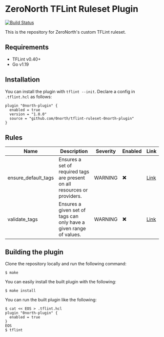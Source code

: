 # ZeroNorth TFLint Ruleset Plugin

[![Build Status](https://github.com/terraform-linters/tflint-ruleset-template/workflows/build/badge.svg?branch=main)](https://github.com/terraform-linters/tflint-ruleset-template/actions)

This is the repository for ZeroNorth's custom TFLint ruleset.

## Requirements

- TFLint v0.40+
- Go v1.19

## Installation

You can install the plugin with `tflint --init`. Declare a config in `.tflint.hcl` as follows:

```hcl
plugin "0north-plugin" {
  enabled = true
  version = "1.0.0"
  source = "github.com/0north/tflint-ruleset-0north-plugin"
}
```

## Rules

| Name                | Description                                                               | Severity | Enabled | Link                                                                                                       |
| ------------------- | ------------------------------------------------------------------------- | -------- | ------- | ---------------------------------------------------------------------------------------------------------- |
| ensure_default_tags | Ensures a set of required tags are present on all resources or providers. | WARNING  | ✖️      | [Link](https://github.com/0north/tflint-ruleset-0north-plugin/blob/main/docs/rules/ensure_default_tags.md) |
| validate_tags       | Ensures a given set of tags can only have a given range of values.        | WARNING  | ✖️      | [Link](https://github.com/0north/tflint-ruleset-0north-plugin/blob/main/docs/rules/validate_tags.md)       |

## Building the plugin

Clone the repository locally and run the following command:

```
$ make
```

You can easily install the built plugin with the following:

```
$ make install
```

You can run the built plugin like the following:

```
$ cat << EOS > .tflint.hcl
plugin "0north-plugin" {
  enabled = true
}
EOS
$ tflint
```
